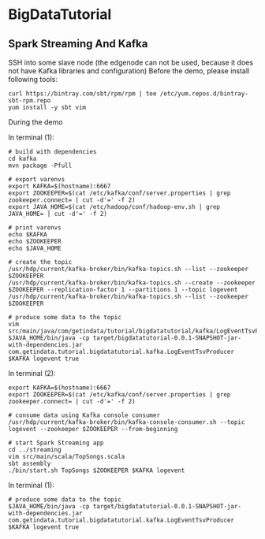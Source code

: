 BigDataTutorial
=======

Spark Streaming And Kafka
-------------------------

SSH into some slave node (the edgenode can not be used, because it does not have Kafka libraries and configuration)
Before the demo, please install following tools:

	curl https://bintray.com/sbt/rpm/rpm | tee /etc/yum.repos.d/bintray-sbt-rpm.repo
	yum install -y sbt vim

During the demo

In terminal (1):

	# build with dependencies
	cd kafka
	mvn package -Pfull

	# export varenvs
	export KAFKA=$(hostname):6667
	export ZOOKEEPER=$(cat /etc/kafka/conf/server.properties | grep zookeeper.connect= | cut -d'=' -f 2)
	export JAVA_HOME=$(cat /etc/hadoop/conf/hadoop-env.sh | grep JAVA_HOME= | cut -d'=' -f 2)

	# print varenvs
	echo $KAFKA
	echo $ZOOKEEPER
	echo $JAVA_HOME

	# create the topic
	/usr/hdp/current/kafka-broker/bin/kafka-topics.sh --list --zookeeper $ZOOKEEPER
	/usr/hdp/current/kafka-broker/bin/kafka-topics.sh --create --zookeeper $ZOOKEEPER --replication-factor 1 --partitions 1 --topic logevent
	/usr/hdp/current/kafka-broker/bin/kafka-topics.sh --list --zookeeper $ZOOKEEPER

	# produce some data to the topic
	vim src/main/java/com/getindata/tutorial/bigdatatutorial/kafka/LogEventTsvProducer.java
	$JAVA_HOME/bin/java -cp target/bigdatatutorial-0.0.1-SNAPSHOT-jar-with-dependencies.jar com.getindata.tutorial.bigdatatutorial.kafka.LogEventTsvProducer $KAFKA logevent true

In terminal (2):

	export KAFKA=$(hostname):6667
	export ZOOKEEPER=$(cat /etc/kafka/conf/server.properties | grep zookeeper.connect= | cut -d'=' -f 2)

	# consume data using Kafka console consumer
	/usr/hdp/current/kafka-broker/bin/kafka-console-consumer.sh --topic logevent --zookeeper $ZOOKEEPER --from-beginning

	# start Spark Streaming app
	cd ../streaming
	vim src/main/scala/TopSongs.scala
	sbt assembly
	./bin/start.sh TopSongs $ZOOKEEPER $KAFKA logevent

In terminal (1):

	# produce some data to the topic
	$JAVA_HOME/bin/java -cp target/bigdatatutorial-0.0.1-SNAPSHOT-jar-with-dependencies.jar com.getindata.tutorial.bigdatatutorial.kafka.LogEventTsvProducer $KAFKA logevent true
